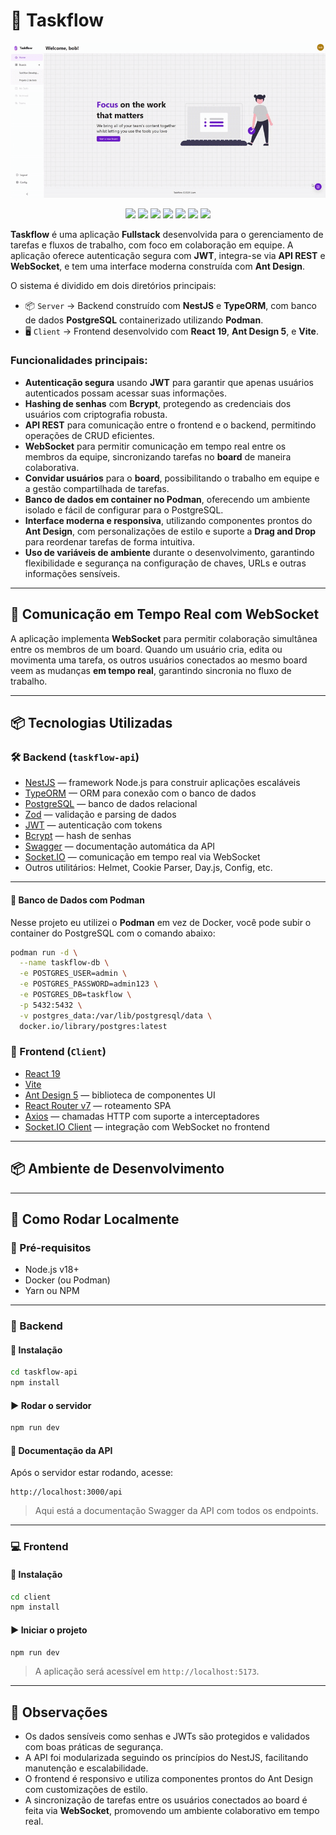 # 🧠 Taskflow

![App Preview](appWorking.gif)

<p align="center">
  <img src="https://img.shields.io/badge/NestJS-E0234E?style=for-the-badge&logo=nestjs&logoColor=white" />
  <img src="https://img.shields.io/badge/TypeORM-000000?style=for-the-badge&logo=typeorm&logoColor=white" />
  <img src="https://img.shields.io/badge/PostgreSQL-336791?style=for-the-badge&logo=postgresql&logoColor=white" />
  <img src="https://img.shields.io/badge/React-20232A?style=for-the-badge&logo=react&logoColor=61DAFB" />
  <img src="https://img.shields.io/badge/Vite-646CFF?style=for-the-badge&logo=vite&logoColor=white" />
  <img src="https://img.shields.io/badge/AntDesign-0170FE?style=for-the-badge&logo=antdesign&logoColor=white" />
  <img src="https://img.shields.io/badge/WebSocket-35495E?style=for-the-badge" />
</p>

**Taskflow** é uma aplicação **Fullstack** desenvolvida para o gerenciamento de tarefas e fluxos de trabalho, com foco em colaboração em equipe. A aplicação oferece autenticação segura com **JWT**, integra-se via **API REST** e **WebSocket**, e tem uma interface moderna construída com **Ant Design**.

O sistema é dividido em dois diretórios principais:

- 📦 `Server` → Backend construído com **NestJS** e **TypeORM**, com banco de dados **PostgreSQL** containerizado utilizando **Podman**.
- 🖥 `Client` → Frontend desenvolvido com **React 19**, **Ant Design 5**, e **Vite**.

### Funcionalidades principais:

- **Autenticação segura** usando **JWT** para garantir que apenas usuários autenticados possam acessar suas informações.
- **Hashing de senhas** com **Bcrypt**, protegendo as credenciais dos usuários com criptografia robusta.
- **API REST** para comunicação entre o frontend e o backend, permitindo operações de CRUD eficientes.
- **WebSocket** para permitir comunicação em tempo real entre os membros da equipe, sincronizando tarefas no **board** de maneira colaborativa.
- **Convidar usuários** para o **board**, possibilitando o trabalho em equipe e a gestão compartilhada de tarefas.
- **Banco de dados em container no Podman**, oferecendo um ambiente isolado e fácil de configurar para o PostgreSQL.
- **Interface moderna e responsiva**, utilizando componentes prontos do **Ant Design**, com personalizações de estilo e suporte a **Drag and Drop** para reordenar tarefas de forma intuitiva.
- **Uso de variáveis de ambiente** durante o desenvolvimento, garantindo flexibilidade e segurança na configuração de chaves, URLs e outras informações sensíveis.


---

## 📡 Comunicação em Tempo Real com WebSocket

A aplicação implementa **WebSocket** para permitir colaboração simultânea entre os membros de um board. Quando um usuário cria, edita ou movimenta uma tarefa, os outros usuários conectados ao mesmo board veem as mudanças **em tempo real**, garantindo sincronia no fluxo de trabalho.

---

## 📦 Tecnologias Utilizadas

### 🛠 Backend (`taskflow-api`)

- [NestJS](https://nestjs.com/) — framework Node.js para construir aplicações escaláveis  
- [TypeORM](https://typeorm.io/) — ORM para conexão com o banco de dados  
- [PostgreSQL](https://www.postgresql.org/) — banco de dados relacional  
- [Zod](https://zod.dev/) — validação e parsing de dados  
- [JWT](https://jwt.io/) — autenticação com tokens  
- [Bcrypt](https://github.com/kelektiv/node.bcrypt.js) — hash de senhas  
- [Swagger](https://swagger.io/) — documentação automática da API  
- [Socket.IO](https://socket.io/) — comunicação em tempo real via WebSocket  
- Outros utilitários: Helmet, Cookie Parser, Day.js, Config, etc.

---

#### 🐘 Banco de Dados com Podman

Nesse projeto eu utilizei o **Podman** em vez de Docker, você pode subir o container do PostgreSQL com o comando abaixo:

```bash
podman run -d \
  --name taskflow-db \
  -e POSTGRES_USER=admin \
  -e POSTGRES_PASSWORD=admin123 \
  -e POSTGRES_DB=taskflow \
  -p 5432:5432 \
  -v postgres_data:/var/lib/postgresql/data \
  docker.io/library/postgres:latest
```

### 🎨 Frontend (`Client`)

- [React 19](https://react.dev/)
- [Vite](https://vitejs.dev/)
- [Ant Design 5](https://ant.design/) — biblioteca de componentes UI
- [React Router v7](https://reactrouter.com/) — roteamento SPA
- [Axios](https://axios-http.com/) — chamadas HTTP com suporte a interceptadores
- [Socket.IO Client](https://socket.io/docs/v4/client-api/) — integração com WebSocket no frontend

---

## 📦 Ambiente de Desenvolvimento

---

## 🚀 Como Rodar Localmente

### 🐘 Pré-requisitos

- Node.js v18+
- Docker (ou Podman)
- Yarn ou NPM

---

### 🔧 Backend

#### 📁 Instalação

```bash
cd taskflow-api
npm install
```

#### ▶️ Rodar o servidor

```bash
npm run dev
```

#### 📄 Documentação da API

Após o servidor estar rodando, acesse:

```
http://localhost:3000/api
```

> Aqui está a documentação Swagger da API com todos os endpoints.

---

### 💻 Frontend

#### 📁 Instalação

```bash
cd client
npm install
```

#### ▶️ Iniciar o projeto

```bash
npm run dev
```

> A aplicação será acessível em `http://localhost:5173`.

---

## 📌 Observações

- Os dados sensíveis como senhas e JWTs são protegidos e validados com boas práticas de segurança.
- A API foi modularizada seguindo os princípios do NestJS, facilitando manutenção e escalabilidade.
- O frontend é responsivo e utiliza componentes prontos do Ant Design com customizações de estilo.
- A sincronização de tarefas entre os usuários conectados ao board é feita via **WebSocket**, promovendo um ambiente colaborativo em tempo real.

